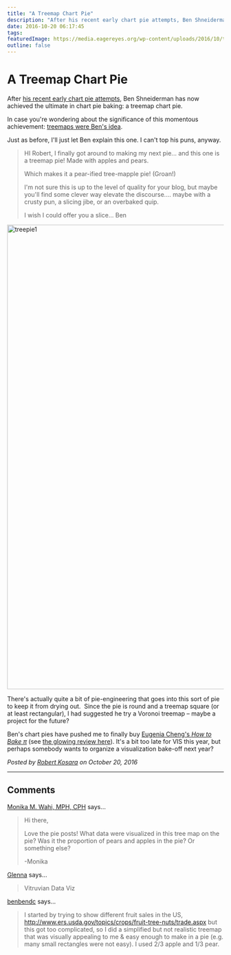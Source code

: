 ```yaml
---
title: "A Treemap Chart Pie"
description: "After his recent early chart pie attempts, Ben Shneiderman has now achieved the ultimate in chart pie baking: a treemap chart pie."
date: 2016-10-20 06:17:45
tags: 
featuredImage: https://media.eagereyes.org/wp-content/uploads/2016/10/treepie2.jpg
outline: false
---
```


# A Treemap Chart Pie

After <a href="https://eagereyes.org/blog/2016/ben-shneidermans-chart-pies">his recent early chart pie attempts</a>, Ben Shneiderman has now achieved the ultimate in chart pie baking: a treemap chart pie. 

In case you're wondering about the significance of this momentous achievement: <a href="http://www.cs.umd.edu/hcil/treemap-history/">treemaps were Ben's idea</a>.

Just as before, I'll just let Ben explain this one. I can't top his puns, anyway.

>	HI Robert,
>	I finally got around to making my next pie... and this one is a treemap pie! Made with apples and pears.
>	
>	Which makes it a pear-ified tree-mapple pie! (Groan!)
>	
>	I'm not sure this is up to the level of quality for your blog, but maybe you'll find some clever way elevate the discourse.... maybe with a crusty pun, a slicing jibe, or an overbaked quip.
>	
>	I wish I could offer you a slice... Ben

<img class="aligncenter size-full wp-image-9711" src="https://eagereyes.org/wp-content/uploads/2016/10/treepie1.jpg" alt="treepie1" width="1440" height="1080" />

There's actually quite a bit of pie-engineering that goes into this sort of pie to keep it from drying out.  Since the pie is round and a treemap square (or at least rectangular), I had suggested he try a Voronoi treemap – maybe a project for the future?

Ben's chart pies have pushed me to finally buy <a href="https://www.amazon.com/How-Bake-Pi-Exploration-Mathematics/dp/0465051715">Eugenia Cheng's <em>How to Bake π</em></a> (see <a href="http://www.nytimes.com/2015/06/14/books/review/how-to-bake-pi-by-eugenia-cheng.html">the glowing review here</a>). It's a bit too late for VIS this year, but perhaps somebody wants to organize a visualization bake-off next year?


_Posted by <a href="/about">Robert Kosara</a> on October 20, 2016_


<aside class="comments">

---
## Comments

<a href="http://www.dethwench.com" rel="nofollow noopener" target="_blank">Monika M. Wahi, MPH, CPH</a> says…
>	Hi there,
>	
>	Love the pie posts! What data were visualized in this tree map on the pie? Was it the proportion of pears and apples in the pie? Or something else?
>	
>	-Monika

<a href="http://glennashaw.com" rel="nofollow noopener" target="_blank">Glenna</a> says…
>	Vitruvian Data Viz

<a href="http://benbendc.wordpress.com" rel="nofollow noopener" target="_blank">benbendc</a> says…
>	I started by trying to show different fruit sales in the US, http://www.ers.usda.gov/topics/crops/fruit-tree-nuts/trade.aspx but this got too complicated, so I did a simplified but not realistic treemap that was visually appealing to me &amp; easy enough to make in a pie (e.g. many small rectangles were not easy).
>	I used 2/3 apple and 1/3 pear.

</aside>

